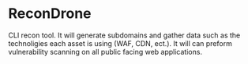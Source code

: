 # ReconDrone
 CLI recon tool. It will generate subdomains and gather data such as the technoligies each asset is using (WAF, CDN, ect.). It will can preform vulnerability scanning on all public facing web applications. 
